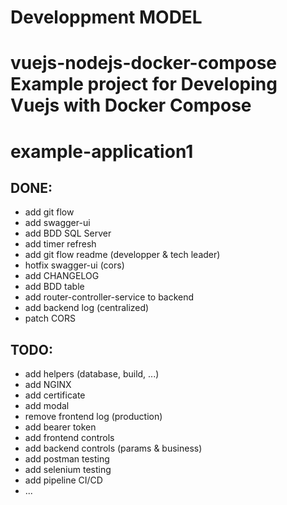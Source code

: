 # Developpment MODEL
# vuejs-nodejs-docker-compose Example project for Developing Vuejs with Docker Compose 
# example-application1

## DONE:
* add git flow
* add swagger-ui
* add BDD SQL Server
* add timer refresh
* add git flow readme (developper & tech leader)
* hotfix swagger-ui  (cors)
* add CHANGELOG
* add BDD table
* add router-controller-service to backend
* add backend log (centralized)
* patch CORS

## TODO:
* add helpers (database, build, ...)
* add NGINX
* add certificate
* add modal
* remove frontend log (production)
* add bearer token
* add frontend controls
* add backend controls (params & business)
* add postman testing
* add selenium testing
* add pipeline CI/CD
* ...

